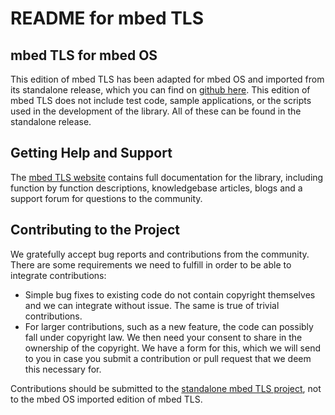 README for mbed TLS
===================

mbed TLS for mbed OS
--------------------

This edition of mbed TLS has been adapted for mbed OS and imported from its standalone release, which you can find on [github here](https://github.com/ARMmbed/mbedtls). This edition of mbed TLS does not include test code, sample applications, or the scripts used in the development of the library. All of these can be found in the standalone release.


Getting Help and Support
------------------------

The [mbed TLS website](https://tls.mbed.org/) contains full documentation for the library, including function by function descriptions, knowledgebase articles, blogs and a support forum for questions to the community.


Contributing to the Project
---------------------------

We gratefully accept bug reports and contributions from the community. There are some requirements we need to fulfill in order to be able to integrate contributions:

-   Simple bug fixes to existing code do not contain copyright themselves and we can integrate without issue. The same is true of trivial contributions.
-   For larger contributions, such as a new feature, the code can possibly fall under copyright law. We then need your consent to share in the ownership of the copyright. We have a form for this, which we will send to you in case you submit a contribution or pull request that we deem this necessary for.

Contributions should be submitted to the [standalone mbed TLS project](https://github.com/ARMmbed/mbedtls), not to the mbed OS imported edition of mbed TLS.
